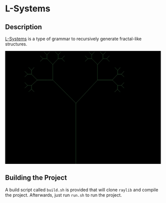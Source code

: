 # L-Systems

## Description

[L-Systems](https://en.wikipedia.org/wiki/L-system) is a type of grammar
to recursively generate fractal-like structures.

![Binary tree l-system](images/example.webp "Binary Tree L-System")

## Building the Project

A build script called `build.sh` is provided that will clone `raylib`
and compile the project. Afterwards, just run `run.sh` to run the project.

